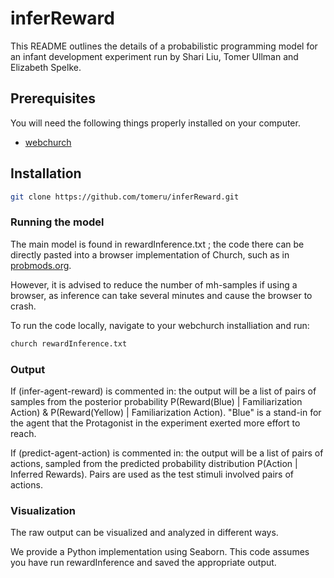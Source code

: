 # inferReward

This README outlines the details of a probabilistic programming model for an infant development experiment 
run by Shari Liu, Tomer Ullman and Elizabeth Spelke. 

## Prerequisites

You will need the following things properly installed on your computer.

* [webchurch](https://github.com/probmods/webchurch)


## Installation

```bash
git clone https://github.com/tomeru/inferReward.git
```

###  Running the model

The main model is found in rewardInference.txt ; the code there can be directly pasted into a
browser implementation of Church, such as in [probmods.org](https://probmods.org).

However, it is advised to reduce the number of mh-samples if using a browser, as inference
can take several minutes and cause the browser to crash.

To run the code locally, navigate to your webchurch installiation and run:

```bash
church rewardInference.txt
```

### Output

If (infer-agent-reward) is commented in: the output will be a list of pairs of samples from 
the posterior probability P(Reward(Blue) | Familiarization Action) & P(Reward(Yellow) | Familiarization Action). 
"Blue" is a stand-in for the agent that the Protagonist in the experiment exerted more effort to reach. 

If (predict-agent-action) is commented in: the output will be a list of pairs of actions, 
sampled from the predicted probability distribution P(Action | Inferred Rewards). 
Pairs are used as the test stimuli involved pairs of actions. 

### Visualization

The raw output can be visualized and analyzed in different ways. 

We provide a Python implementation using Seaborn. This code assumes you have run rewardInference and
saved the appropriate output. 






